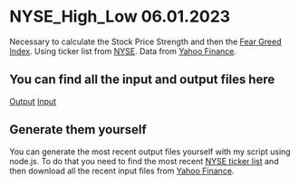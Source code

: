 # NYSE_High_Low 06.01.2023
Necessary to calculate the Stock Price Strength and then the [Fear Greed Index](https://edition.cnn.com/markets/fear-and-greed).
Using ticker list from [NYSE](https://www.nyse.com). 
Data from [Yahoo Finance](https://de.finance.yahoo.com/). 

## You can find all the input and output files here
[Output](https://drive.google.com/file/d/1nYlbxI4jUbKOt31_zidF_Da4OO9BFRHs/view?usp=share_link)
[Input](https://drive.google.com/file/d/1LK37ZgEvhfNHhC_n8kK48IM5eXUQ2AdM/view?usp=sharing)

## Generate them yourself
You can generate the most recent output files yourself with my script using node.js.
To do that you need to find the most recent [NYSE ticker list](https://www.nyse.com/listings_directory/stock) and then download all the recent input files from [Yahoo Finance](https://de.finance.yahoo.com/).
